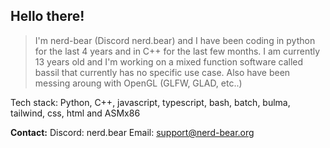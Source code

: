 ## Hello there!

> I'm nerd-bear (Discord nerd.bear) and I have been coding in python for the last 4 years and in C++ for the last few months. I am currently 13 years old and I'm working on a mixed function software called bassil that currently has no specific use case. Also have been messing aroung with OpenGL (GLFW, GLAD, etc..)


Tech stack:
  Python, C++, javascript, typescript, bash, batch, bulma, tailwind, css, html and ASMx86

**Contact:**
  Discord: nerd.bear
  Email: support@nerd-bear.org
